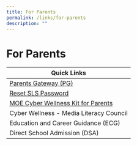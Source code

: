 ```yaml
---
title: For Parents
permalink: /links/for-parents
description: ""
---
```

# **For Parents**

| Quick Links 	|
|---	|
| [Parents Gateway (PG)](https://pg.moe.edu.sg/)     	|
| [Reset SLS Password](https://sites.google.com/moe.edu.sg/alps/home) 	|
| [MOE Cyber Wellness Kit for Parents](/files/cyber-wellness-for-your-child.pdf) 	|
| Cyber Wellness - Media Literacy Council  	|
| Education and Career Guidance (ECG)  	|
| Direct School Admission (DSA) 	|
